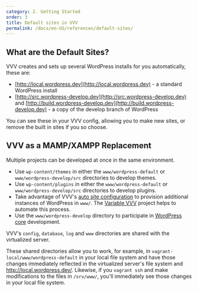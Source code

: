 ```yaml
---
category: 2. Getting Started
order: 3
title: Default sites in VVV
permalink: /docs/en-US/references/default-sites/
---
```


## What are the Default Sites?

VVV creates and sets up several WordPress installs for you automatically, these are:

 - [http://local.wordpress.dev](http://local.wordpress.dev) - a standard WordPress install
 - [http://src.wordpress-develop.dev](http://src.wordpress-develop.dev) and [http://build.wordpress-develop.dev](http://build.wordpress-develop.dev) - a copy of the develop branch of WordPress

You can see these in your VVV config, allowing you to make new sites, or remove the built in sites if you so choose.

## VVV as a MAMP/XAMPP Replacement

Multiple projects can be developed at once in the same environment.

* Use `wp-content/themes` in either the `www/wordpress-default` or `www/wordpress-develop/src` directories to develop themes.
* Use `wp-content/plugins` in either the `www/wordpress-default` or `www/wordpress-develop/src` directories to develop plugins.
* Take advantage of VVV's [auto site configuration](https://github.com/varying-vagrant-vagrants/vvv/wiki/Auto-site-Setup) to provision additional instances of WordPress in `www/`. The [Variable VVV](https://github.com/bradp/vv) project helps to automate this process.
* Use the `www/wordpress-develop` directory to participate in [WordPress core](https://make.wordpress.org/core) development.

VVV's `config`, `database`, `log` and `www` directories are shared with the virtualized server.

These shared directories allow you to work, for example, in `vagrant-local/www/wordpress-default` in your local file system and have those changes immediately reflected in the virtualized server's file system and http://local.wordpress.dev/. Likewise, if you `vagrant ssh` and make modifications to the files in `/srv/www/`, you'll immediately see those changes in your local file system.

